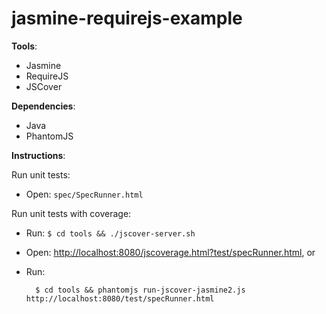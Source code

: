 # jasmine-requirejs-example

**Tools**:
- Jasmine
- RequireJS
- JSCover

**Dependencies**:
- Java
- PhantomJS

**Instructions**:

Run unit tests:

- Open: `spec/SpecRunner.html`

Run unit tests with coverage:

- Run: `$ cd tools && ./jscover-server.sh`

- Open: [http://localhost:8080/jscoverage.html?test/specRunner.html](http://localhost:8080/jscoverage.html?test/specRunner.html), or
- Run:

        $ cd tools && phantomjs run-jscover-jasmine2.js http://localhost:8080/test/specRunner.html

